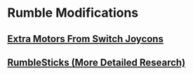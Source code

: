 # Rumble Modifications

## [Extra Motors From Switch Joycons](https://www.reddit.com/r/SteamDeckModded/comments/14zse0s/steam_deck_vibrationmotor_upgrade/)
## [RumbleSticks (More Detailed Research)](https://github.com/dawidmpunkt/rumble-for-steamdeck)